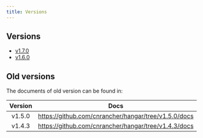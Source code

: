 ```yaml
---
title: Versions
---
```


## Versions

- [v1.7.0](/docs/next)
- [v1.6.0](/docs/)

## Old versions

The documents of old version can be found in:

| Version | Docs |
|:-------:|:----:|
| v1.5.0  | https://github.com/cnrancher/hangar/tree/v1.5.0/docs |
| v1.4.3  | https://github.com/cnrancher/hangar/tree/v1.4.3/docs |
